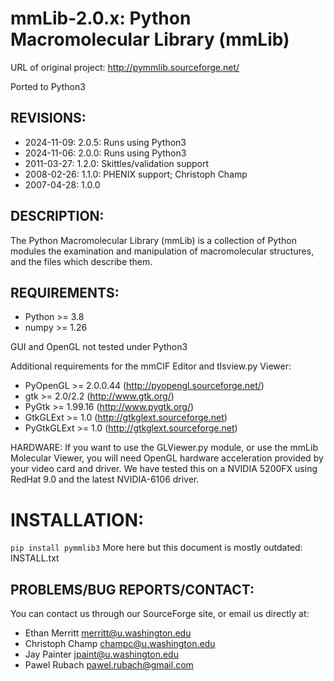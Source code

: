 # mmLib-2.0.x: Python Macromolecular Library (mmLib)
URL of original project: http://pymmlib.sourceforge.net/

Ported to Python3

## REVISIONS:
  * 2024-11-09: 2.0.5: Runs using Python3
  * 2024-11-06: 2.0.0: Runs using Python3
  * 2011-03-27: 1.2.0: Skittles/validation support
  * 2008-02-26: 1.1.0: PHENIX support; Christoph Champ
  * 2007-04-28: 1.0.0

## DESCRIPTION:
The Python Macromolecular Library (mmLib) is a collection of Python 
modules the examination and manipulation of macromolecular structures,
and the files which describe them.

## REQUIREMENTS:
  * Python >= 3.8
  * numpy  >= 1.26

GUI and OpenGL not tested under Python3

Additional requirements for the mmCIF Editor and tlsview.py Viewer:
  * PyOpenGL   >= 2.0.0.44 (http://pyopengl.sourceforge.net/)
  * gtk        >= 2.0/2.2  (http://www.gtk.org/)
  * PyGtk      >= 1.99.16  (http://www.pygtk.org/)
  * GtkGLExt   >= 1.0      (http://gtkglext.sourceforge.net)
  * PyGtkGLExt >= 1.0      (http://gtkglext.sourceforge.net)

HARDWARE:
If you want to use the GLViewer.py module, or use the mmLib Molecular 
Viewer, you will need OpenGL hardware acceleration provided by your video
card and driver. We have tested this on a NVIDIA 5200FX using RedHat 9.0
and the latest NVIDIA-6106 driver.

# INSTALLATION:
`pip install pymmlib3`
More here but this document is mostly outdated: INSTALL.txt

## PROBLEMS/BUG REPORTS/CONTACT:
You can contact us through our SourceForge site, or email us directly at:
  * Ethan Merritt <merritt@u.washington.edu>
  * Christoph Champ <champc@u.washington.edu>
  * Jay Painter <jpaint@u.washington.edu>
  * Pawel Rubach <pawel.rubach@gmail.com>
